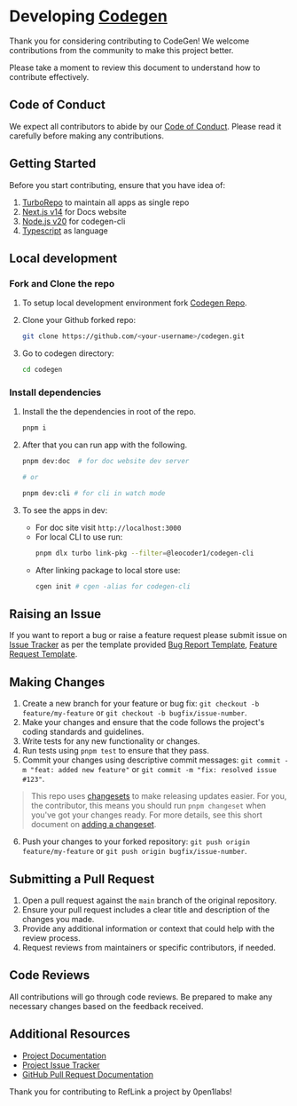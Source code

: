 # Developing [Codegen](https://github.com/Leo5661/codegen/)

Thank you for considering contributing to CodeGen! We welcome contributions from the community to make this project better.

Please take a moment to review this document to understand how to contribute effectively.

## Code of Conduct

We expect all contributors to abide by our [Code of Conduct](CODE_OF_CONDUCT.md). Please read it carefully before making any contributions.

## Getting Started

Before you start contributing, ensure that you have idea of:

1. [TurboRepo](https://turbo.build/repo/docs) to maintain all apps as single repo
2. [Next.js v14](https://nextjs.org/docs) for Docs website
3. [Node.js v20](https://nodejs.org/docs/latest/api/) for codegen-cli
3. [Typescript](https://www.typescriptlang.org/docs/) as language

## Local development

### Fork and Clone the repo

1. To setup local development environment fork [Codegen Repo](https://github.com/Leo5661/codegen/).

2. Clone your Github forked repo:
    ```sh
    git clone https://github.com/<your-username>/codegen.git
    ``` 
3. Go to codegen directory:
    ```sh
    cd codegen
    ```

### Install dependencies

1. Install the the dependencies in root of the repo. 
    ```sh
    pnpm i
    ```

2. After that you can run app with the following.
    ```sh
    pnpm dev:doc  # for doc website dev server

    # or

    pnpm dev:cli # for cli in watch mode
    ```
3. To see the apps in dev: 
    * For doc site visit ``` http://localhost:3000 ```
    * For local CLI to use run:
        ```sh
        pnpm dlx turbo link-pkg --filter=@leocoder1/codegen-cli
        ```
    * After linking package to local store use:
        ```sh
        cgen init # cgen -alias for codegen-cli
        ```

## Raising an Issue

If you want to report a bug or raise a feature request please submit issue on [Issue Tracker](https://github.com/Leo5661/codegen/issues) as per the template provided [Bug Report Template](https://github.com/Leo5661/codegen/blob/main/.github/ISSUE_TEMPLATE/bug_report.md), [Feature Request Template](https://github.com/Leo5661/codegen/blob/main/.github/ISSUE_TEMPLATE/feature_request.md).

## Making Changes

1. Create a new branch for your feature or bug fix: `git checkout -b feature/my-feature` or `git checkout -b bugfix/issue-number`.
2. Make your changes and ensure that the code follows the project's coding standards and guidelines.
3. Write tests for any new functionality or changes.
4. Run tests using `pnpm test` to ensure that they pass.
5. Commit your changes using descriptive commit messages: `git commit -m "feat: added new feature"` or `git commit -m "fix: resolved issue #123"`.

> This repo uses [changesets](https://github.com/changesets/changesets) to
make releasing updates easier. For you, the contributor, this means you
should run `pnpm changeset` when you've got your changes ready. For
more details, see this short document on [adding a changeset](https://github.com/changesets/changesets/blob/main/docs/adding-a-changeset.md#i-am-in-a-single-package-repository).

6. Push your changes to your forked repository: `git push origin feature/my-feature` or `git push origin bugfix/issue-number`.

## Submitting a Pull Request

1. Open a pull request against the `main` branch of the original repository.
2. Ensure your pull request includes a clear title and description of the changes you made.
3. Provide any additional information or context that could help with the review process.
4. Request reviews from maintainers or specific contributors, if needed.

## Code Reviews

All contributions will go through code reviews. Be prepared to make any necessary changes based on the feedback received.

## Additional Resources

- [Project Documentation](README.md)
- [Project Issue Tracker](https://github.com/Leo5661/codegen/issues)
- [GitHub Pull Request Documentation](https://docs.github.com/en/github/collaborating-with-issues-and-pull-requests/about-pull-requests)

Thank you for contributing to RefLink a project by 0pen1labs!
